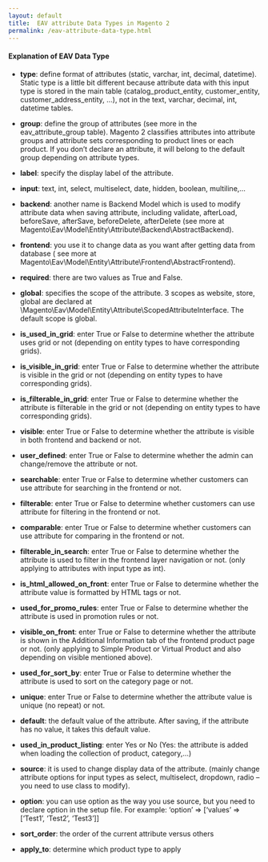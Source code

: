 ```yaml
---
layout: default
title:  EAV attribute Data Types in Magento 2
permalink: /eav-attribute-data-type.html
---
```


#### Explanation of EAV Data Type

- **type**: define format of attributes (static, varchar, int, decimal, datetime). Static type is a little bit different because attribute data with this input type is stored in the main table (catalog_product_entity, customer_entity, customer_address_entity, …), not in the text, varchar, decimal, int, datetime tables.
- **group**: define the group of attributes (see more in the  eav_attribute_group table). Magento 2 classifies attributes into attribute groups and attribute sets corresponding to product lines or each product. If you don’t declare an attribute, it will belong to the default group depending on attribute types.
- **label**: specify the display label of the attribute.
- **input**: text, int, select, multiselect, date, hidden, boolean, multiline,…
- **backend**: another name is Backend Model which is used to modify attribute data when saving attribute, including validate, afterLoad, beforeSave, afterSave, beforeDelete, afterDelete (see more at Magento\Eav\Model\Entity\Attribute\Backend\AbstractBackend).
- **frontend**: you use it to change data as you want after getting data from database ( see more at Magento\Eav\Model\Entity\Attribute\Frontend\AbstractFrontend).
- **required**: there are two values as True and False.
- **global**: specifies the scope of the attribute. 3 scopes as website, store, global are declared at \Magento\Eav\Model\Entity\Attribute\ScopedAttributeInterface. The default scope is global.
- **is_used_in_grid**: enter True or False to determine whether the attribute uses grid or not (depending on entity types to have corresponding grids).
- **is_visible_in_grid**: enter True or False to determine whether the attribute is visible in the grid or not (depending on entity types to have corresponding grids).
- **is_filterable_in_grid**: enter True or False to determine whether the attribute is filterable in the grid or not (depending on entity types to have corresponding grids).
- **visible**: enter True or False to determine whether the attribute is visible in both frontend and backend or not.
- **user_defined**: enter True or False to determine whether the admin can change/remove the attribute or not.
- **searchable**: enter True or False to determine whether customers can use attribute for searching in the frontend or not.
- **filterable**: enter True or False to determine whether customers can use attribute for filtering in the frontend or not.
- **comparable**: enter True or False to determine whether customers can use attribute for comparing in the frontend or not.
- **filterable_in_search**: enter True or False to determine whether the attribute is used to filter in the frontend layer navigation or not. (only applying to attributes with input type as int).
- **is_html_allowed_on_front**: enter True or False to determine whether the attribute value is formatted by HTML tags or not.

- **used_for_promo_rules**: enter True or False to determine whether the attribute is used in promotion rules or not.
- **visible_on_front**: enter True or False to determine whether the attribute is shown in the Additional Information tab of the frontend product page or not. (only applying to Simple Product or Virtual Product and also depending on visible mentioned above).
- **used_for_sort_by**: enter True or False to determine whether the attribute is used to sort on the category page or not.
- **unique**: enter True or False to determine whether the attribute value is unique (no repeat) or not.
- **default**: the default value of the attribute. After saving, if the attribute has no value, it takes this default value.
- **used_in_product_listing**: enter Yes or No (Yes: the attribute is added when loading the collection of product, category,…)
- **source**: it is used to change display data of the attribute. (mainly change attribute options for input types as select, multiselect, dropdown, radio – you need to use class to modify).
- **option**: you can use option as the way you use source, but you need to declare option in the setup file.  For example: ‘option’ => [‘values’ => [‘Test1’, ‘Test2’, ‘Test3’]]
- **sort_order**: the order of the current attribute versus others
- **apply_to**: determine which product type to apply